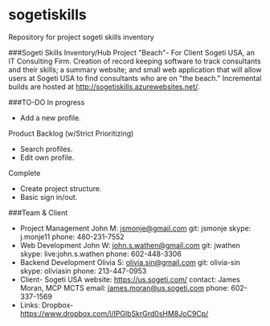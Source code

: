 sogetiskills
============
Repository for project sogeti skills inventory

###Sogeti Skills Inventory/Hub
Project "Beach"- For Client Sogeti USA, an IT Consulting Firm. Creation of record keeping software to track consultants and their skills; a summary website; and small web application that will allow users at Sogeti USA to find consultants who are on "the beach."  Incremental builds are hosted at http://sogetiskills.azurewebsites.net/.

###TO-DO
In progress
  * Add a new profile.

Product Backlog (w/Strict Prioritizing)
  * Search profiles.
  * Edit own profile.

Complete
  * Create project structure.
  * Basic sign in/out.

###Team & Client
- Project Management
	John M: jsmonje@gmail.com 
		git: jsmonje
		skype: j.monje11
		phone: 480-231-7552
- Web Development
	John W: john.s.wathen@gmail.com
		git: jwathen
		skype: live:john.s.wathen
		phone: 602-448-3306
- Backend Development
	Olivia S: olivia.sin@gmail.com
		git: olivia-sin
		skype: oliviasin
		phone: 213-447-0953
- Client- Sogeti USA 
		website: https://us.sogeti.com/
		contact: James Moran, MCP MCTS
			email: james.moran@us.sogeti.com
			phone: 602-337-1569
- Links:
	Dropbox- https://www.dropbox.com/l/lPGIbSkrGrd0sHM8JoC9Cp/
